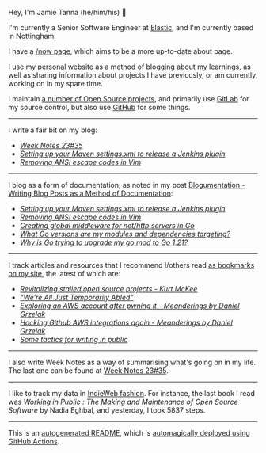 Hey, I'm Jamie
Tanna (he/him/his) 👋

I'm currently a Senior Software Engineer at [Elastic](https://elastic.co/), and I'm currently based in Nottingham.

I have a [/now page](https://www.jvt.me/now/?utm_campaign=github-jamietanna), which aims to be a more up-to-date about page.

I use my [personal website](https://www.jvt.me/?utm_campaign=github-jamietanna) as a method of blogging about my learnings, as well as sharing information about projects I have previously, or am currently, working on in my spare time.

I maintain [a number of Open Source projects](https://www.jvt.me/open-source/?utm_campaign=github-jamietanna), and primarily use [GitLab](https://gitlab.com/jamietanna) for my source control, but also use [GitHub](https://github.com/jamietanna) for some things.

---

I write a fair bit on my blog:


- [_Week Notes 23#35_](https://www.jvt.me/week-notes/2023/35/?utm_campaign=github-jamietanna)
- [_Setting up your Maven settings.xml to release a Jenkins plugin_](https://www.jvt.me/posts/2023/09/02/jenkins-plugin-release/?utm_campaign=github-jamietanna)
- [_Removing ANSI escape codes in Vim_](https://www.jvt.me/posts/2023/09/01/vim-ansi-escape/?utm_campaign=github-jamietanna)

---

I blog as a form of documentation, as noted in my post [Blogumentation - Writing Blog Posts as a Method of Documentation](https://www.jvt.me/posts/2017/06/25/blogumentation/?utm_campaign=github-jamietanna):


- [_Setting up your Maven settings.xml to release a Jenkins plugin_](https://www.jvt.me/posts/2023/09/02/jenkins-plugin-release/?utm_campaign=github-jamietanna)
- [_Removing ANSI escape codes in Vim_](https://www.jvt.me/posts/2023/09/01/vim-ansi-escape/?utm_campaign=github-jamietanna)
- [_Creating global middleware for net/http servers in Go_](https://www.jvt.me/posts/2023/09/01/golang-nethttp-global-middleware/?utm_campaign=github-jamietanna)
- [_What Go versions are my modules and dependencies targeting?_](https://www.jvt.me/posts/2023/08/31/go-list-module-versions/?utm_campaign=github-jamietanna)
- [_Why is Go trying to upgrade my go.mod to Go 1.21?_](https://www.jvt.me/posts/2023/08/31/go-121-why-upgrade/?utm_campaign=github-jamietanna)

---

I track articles and resources that I recommend I/others read [as bookmarks on my site](https://www.jvt.me/kind/bookmarks/?utm_campaign=github-jamietanna), the latest of which are:


- [_Revitalizing stalled open source projects - Kurt McKee_](https://kurtmckee.org/2023/08/revitalizing-stalled-open-source-projects/?utm_campaign=github-jamietanna)
- [_“We’re All Just Temporarily Abled”_](https://blog.jim-nielsen.com/2023/temporarily-abled/?utm_campaign=github-jamietanna)
- [_Exploring an AWS account after pwning it - Meanderings by Daniel Grzelak_](https://dagrz.com/writing/aws-security/exploring-an-aws-account-after-pwning-it/?utm_campaign=github-jamietanna)
- [_Hacking Github AWS integrations again - Meanderings by Daniel Grzelak_](https://dagrz.com/writing/aws-security/hacking-github-aws-oidc/?utm_campaign=github-jamietanna)
- [_Some tactics for writing in public_](https://jvns.ca/blog/2023/08/07/tactics-for-writing-in-public/?utm_campaign=github-jamietanna)

---

I also write Week Notes as a way of summarising what's going on in my life. The last one can be found at [Week Notes 23#35](https://www.jvt.me/week-notes/2023/35/?utm_campaign=github-jamietanna).

---

I like to track my data in [IndieWeb fashion](https://indieweb.org/why). For instance, the last book I read was _Working in Public : The Making and Maintenance of Open Source Software_ by Nadia Eghbal, and yesterday, I took 5837 steps.

---
This is an [autogenerated README](https://www.jvt.me/posts/2022/01/12/autogenerated-profile-readme/?utm_campaign=github-jamietanna), which is [automagically deployed using GitHub Actions](https://github.com/jamietanna/jamietanna/blob/main/.github/workflows/rebuild.yml).
